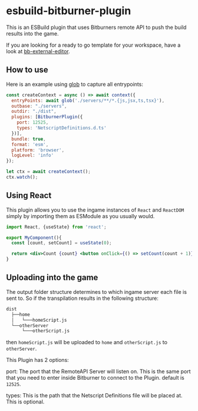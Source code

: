 # esbuild-bitburner-plugin

This is an ESBuild plugin that uses Bitburners remote API to push the build results into the game.

If you are looking for a ready to go template for your workspace, have a look at [bb-external-editor](https://github.com/NilsRamstoeck/bb-external-editor).

## How to use

Here is an example using [glob](https://www.npmjs.com/package/glob) to capture all entrypoints:

```js
const createContext = async () => await context({
  entryPoints: await glob('./servers/**/*.{js,jsx,ts,tsx}'),
  outbase: "./servers",
  outdir: "./dist",
  plugins: [BitburnerPlugin({
    port: 12525,
    types: 'NetscriptDefinitions.d.ts'
  })],
  bundle: true,
  format: 'esm',
  platform: 'browser',
  logLevel: 'info'
});

let ctx = await createContext();
ctx.watch();
```

## Using React

This plugin allows you to use the ingame instances of `React` and `ReactDOM` simply by importing them as ESModule as you usually would.

```jsx
import React, {useState} from 'react';

export MyComponent(){
  const [count, setCount] = useState(0);

  return <div>Count {count} <button onClick={() => setCount(count + 1)}>Add to count</button></div>;
}

```

## Uploading into the game

The output folder structure determines to which ingame server each file is sent to.
So if the transpilation results in the following structure:

```txt
dist
  ├──home
  │   └───homeScript.js
  └──otherServer
      └───otherScript.js
```

then `homeScript.js` will be uploaded to `home` and `otherScript.js` to `otherServer`.

This Plugin has 2 options:

port: The port that the RemoteAPI Server will listen on. This is the same port that you need to enter inside Bitburner to connect to the Plugin. default is `12525`.

types: This is the path that the Netscript Definitions file will be placed at. This is optional.
